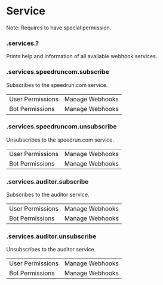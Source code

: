 # Service

Note: Requires to have special permission.

### .services.?

Prints help and information of all available webhook services.

### .services.speedruncom.subscribe

Subscribes to the speedrun.com service.

|||
|---|---|
|User Permissions|Manage Webhooks|
|Bot Permissions|Manage Webhooks|

### .services.speedruncom.unsubscribe

Unsubscribes to the speedrun.com service.

|||
|---|---|
|User Permissions|Manage Webhooks|
|Bot Permissions|Manage Webhooks|

### .services.auditor.subscribe

Subscribes to the auditor service.

|||
|---|---|
|User Permissions|Manage Webhooks|
|Bot Permissions|Manage Webhooks|

### .services.auditor.unsubscribe

Unsubscribes to the auditor service.

|||
|---|---|
|User Permissions|Manage Webhooks|
|Bot Permissions|Manage Webhooks|
